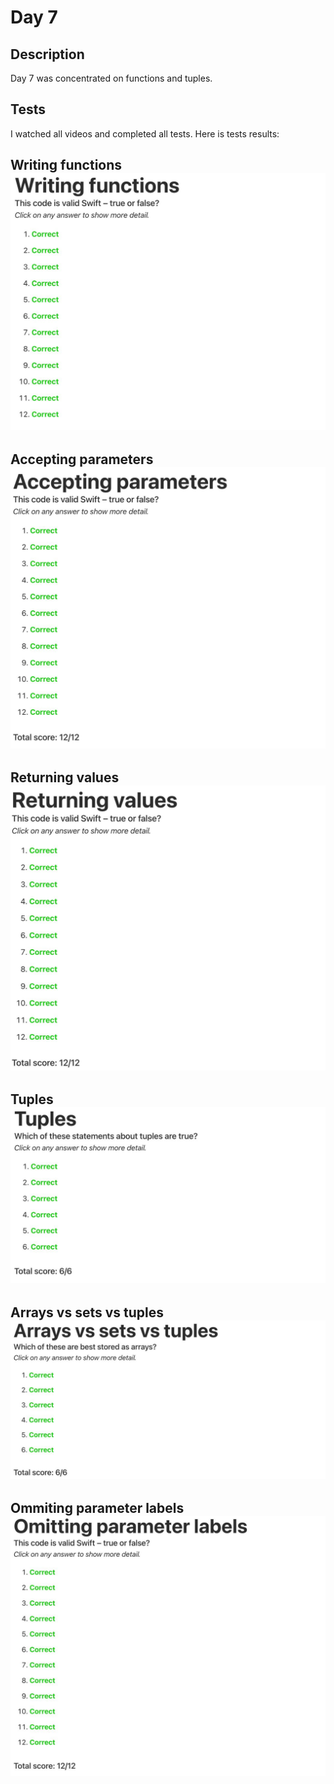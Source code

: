 # Day 7

## Description

Day 7 was concentrated on functions and tuples.

## Tests

I watched all videos and completed all tests.
Here is tests results:

**Writing functions**
![Writing functions tests result](/Resources/Day_7/Results/Writing_functions.jpg)
------

**Accepting parameters**
![Accepting parameters tests result](/Resources/Day_7/Results/Accepting_parameters.jpg)
------

**Returning values**
![Returning values tests result](/Resources/Day_7/Results/Returning_values.jpg)
------

**Tuples**
![Tuples tests result](/Resources/Day_7/Results/Tuples.jpg)
------

**Arrays vs sets vs tuples**
![Arrays vs sets vs tuples tests result](/Resources/Day_7/Results/Arrays_vs_sets_vs_tuples.jpg)
------

**Ommiting parameter labels**
![Ommiting parameter labels tests result](/Resources/Day_7/Results/Ommiting_parameter_labels.jpg)
------